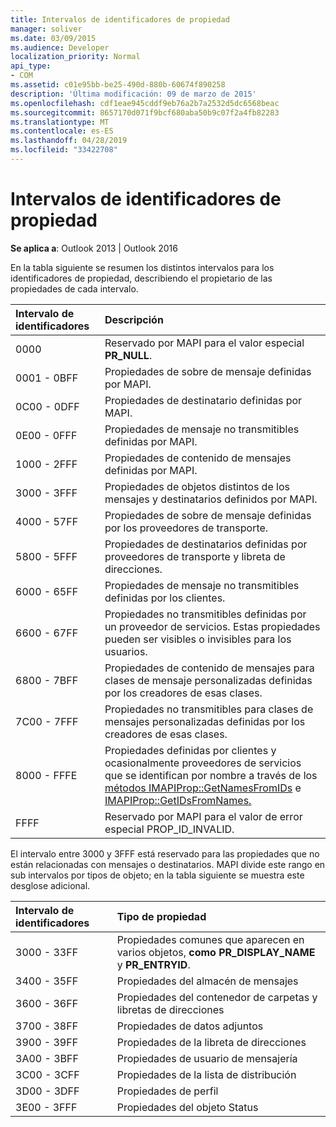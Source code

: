 ```yaml
---
title: Intervalos de identificadores de propiedad
manager: soliver
ms.date: 03/09/2015
ms.audience: Developer
localization_priority: Normal
api_type:
- COM
ms.assetid: c01e95bb-be25-490d-880b-60674f890258
description: 'Última modificación: 09 de marzo de 2015'
ms.openlocfilehash: cdf1eae945cddf9eb76a2b7a2532d5dc6568beac
ms.sourcegitcommit: 8657170d071f9bcf680aba50b9c07f2a4fb82283
ms.translationtype: MT
ms.contentlocale: es-ES
ms.lasthandoff: 04/28/2019
ms.locfileid: "33422708"
---
```

# <a name="property-identifier-ranges"></a>Intervalos de identificadores de propiedad

  
  
**Se aplica a**: Outlook 2013 | Outlook 2016 
  
En la tabla siguiente se resumen los distintos intervalos para los identificadores de propiedad, describiendo el propietario de las propiedades de cada intervalo.
  
|**Intervalo de identificadores**|**Descripción**|
|:-----|:-----|
|0000  <br/> |Reservado por MAPI para el valor especial **PR_NULL**.  <br/> |
|0001 - 0BFF  <br/> |Propiedades de sobre de mensaje definidas por MAPI.  <br/> |
|0C00 - 0DFF  <br/> |Propiedades de destinatario definidas por MAPI.  <br/> |
|0E00 - 0FFF  <br/> |Propiedades de mensaje no transmitibles definidas por MAPI.  <br/> |
|1000 - 2FFF  <br/> |Propiedades de contenido de mensajes definidas por MAPI.  <br/> |
|3000 - 3FFF  <br/> |Propiedades de objetos distintos de los mensajes y destinatarios definidos por MAPI.  <br/> |
|4000 - 57FF  <br/> |Propiedades de sobre de mensaje definidas por los proveedores de transporte.  <br/> |
|5800 - 5FFF  <br/> |Propiedades de destinatarios definidas por proveedores de transporte y libreta de direcciones.  <br/> |
|6000 - 65FF  <br/> |Propiedades de mensaje no transmitibles definidas por los clientes.  <br/> |
|6600 - 67FF  <br/> |Propiedades no transmitibles definidas por un proveedor de servicios. Estas propiedades pueden ser visibles o invisibles para los usuarios.  <br/> |
|6800 - 7BFF  <br/> |Propiedades de contenido de mensajes para clases de mensaje personalizadas definidas por los creadores de esas clases.  <br/> |
|7C00 - 7FFF  <br/> |Propiedades no transmitibles para clases de mensajes personalizadas definidas por los creadores de esas clases.  <br/> |
|8000 - FFFE  <br/> |Propiedades definidas por clientes y ocasionalmente proveedores de servicios que se identifican por nombre a través de los [métodos IMAPIProp::GetNamesFromIDs](imapiprop-getnamesfromids.md) e [IMAPIProp::GetIDsFromNames.](imapiprop-getidsfromnames.md)  <br/> |
|FFFF  <br/> |Reservado por MAPI para el valor de error especial PROP_ID_INVALID.  <br/> |
   
El intervalo entre 3000 y 3FFF está reservado para las propiedades que no están relacionadas con mensajes o destinatarios. MAPI divide este rango en sub intervalos por tipos de objeto; en la tabla siguiente se muestra este desglose adicional. 
  
|**Intervalo de identificadores**|**Tipo de propiedad**|
|:-----|:-----|
|3000 - 33FF  <br/> |Propiedades comunes que aparecen en varios objetos, **como PR_DISPLAY_NAME** y **PR_ENTRYID**.  <br/> |
|3400 - 35FF  <br/> |Propiedades del almacén de mensajes  <br/> |
|3600 - 36FF  <br/> |Propiedades del contenedor de carpetas y libretas de direcciones  <br/> |
|3700 - 38FF  <br/> |Propiedades de datos adjuntos  <br/> |
|3900 - 39FF  <br/> |Propiedades de la libreta de direcciones  <br/> |
|3A00 - 3BFF  <br/> |Propiedades de usuario de mensajería  <br/> |
|3C00 - 3CFF  <br/> |Propiedades de la lista de distribución  <br/> |
|3D00 - 3DFF  <br/> |Propiedades de perfil  <br/> |
|3E00 - 3FFF  <br/> |Propiedades del objeto Status  <br/> |
   


